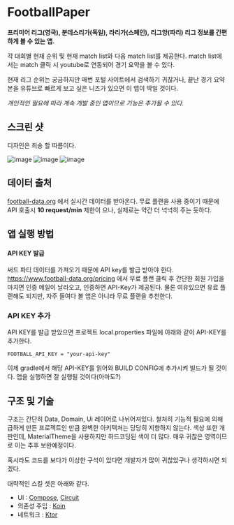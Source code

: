 # FootballPaper
**프리미어 리그(영국), 분데스리가(독일), 라리가(스페인), 리그앙(파리) 리그 정보를 간편하게 볼 수 있는 앱.**

각 대회별 현재 순위 및 현재 match list와 다음 match list를 제공한다.
match list에서는 match 클릭 시 youtube로 연동되어 경기 요약을 볼 수 있다.

현재 리그 순위는 궁금하지만 매번 포털 사이트에서 검색하기 귀찮거나, 끝난 경기 요약본을 유튜브로 빠르게 보고 싶은 니즈가 있으면 이 앱이 딱일 것이다.

*개인적인 필요에 따라 계속 개발 중인 앱이므로 기능은 추가될 수 있다.*

## 스크린 샷
디자인은 죄송 할 따름이다.

![image](https://github.com/user-attachments/assets/1845caf8-aaa2-4744-926b-5999e6a61c67)
![image](https://github.com/user-attachments/assets/23779baf-ba36-4c9e-96f7-0cc05f180e3f)
![image](https://github.com/user-attachments/assets/41c9101d-8275-4db2-839a-72268d8a8796)


## 데이터 출처
[football-data.org](https://www.football-data.org/) 에서 실시간 데이터를 받아온다.
무료 플랜을 사용 중이기 때문에 API 호출시 **10 request/min** 제한이 으나, 실제로는 약간 더 넉넉히 주는 듯하다.

## 앱 실행 방법
#### API KEY 발급
써드 파티 데이터를 가져오기 때문에 API key를 발급 받아야 한다.
https://www.football-data.org/pricing 에서 무료 플랜 클릭 후 간단한 회원 가입을 마치면 인증 메일이 날라오고, 인증하면 API-Key가 제공된다.
물론 여유있으면 유료 플랜해도 되지만, 자주 들여다 볼 앱은 아니라 무료 플랜을 추천한다. 

### API KEY 추가
API KEY를 발급 받았으면 프로젝트 local.properties 파일에 아래와 같이 API-KEY를 추가한다.

`FOOTBALL_API_KEY = "your-api-key"`

이제 gradle에서 해당 API-KEY를 읽어와 BUILD CONFIG에 추가시켜 빌드가 될 것이다.
앱을 실행하면 잘 실행될 것이다(아마도?)


## 구조 및 기술
구조는 간단히 Data, Domain, Ui 레이어로 나뉘어져있다.
철처히 기능적 필요에 의해 급하게 만든 프로젝트인 만큼 완벽한 아키텍쳐는 당당히 지향하지 않는다.
색상 또한 개판인데, MaterialTheme을 사용하지만 하드코딩된 색이 더 많다. 매우 귀찮은 영역이므로 이는 추후 보완예정이다.

혹시라도 코드를 보다가 이상한 구석이 있다면 개발자가 많이 귀찮았구나 생각하시면 되겠다.


대략적인 스킬 셋은 아래와 같다.
* UI : [Compose](https://developer.android.com/compose), [Circuit](https://slackhq.github.io/circuit/) 
* 의존성 주입 : [Koin](https://insert-koin.io/)
* 네트워크 : [Ktor](https://ktor.io/docs/client-create-new-application.html)

